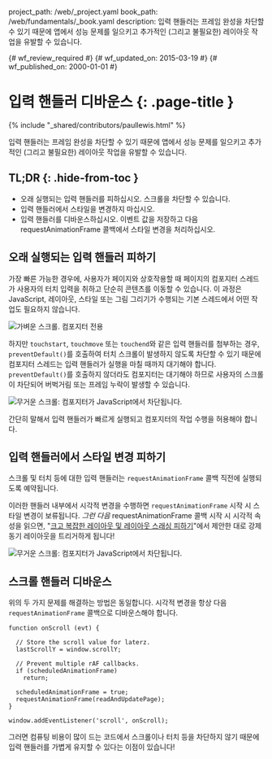 project_path: /web/_project.yaml
book_path: /web/fundamentals/_book.yaml
description: 입력 핸들러는 프레임 완성을 차단할 수 있기 때문에 앱에서 성능 문제를 일으키고 추가적인 (그리고 불필요한) 레이아웃 작업을 유발할 수 있습니다.

{# wf_review_required #}
{# wf_updated_on: 2015-03-19 #}
{# wf_published_on: 2000-01-01 #}

# 입력 핸들러 디바운스 {: .page-title }

{% include "_shared/contributors/paullewis.html" %}


입력 핸들러는 프레임 완성을 차단할 수 있기 때문에 앱에서 성능 문제를 일으키고 추가적인 (그리고 불필요한) 레이아웃 작업을 유발할 수 있습니다.

## TL;DR {: .hide-from-toc }
- 오래 실행되는 입력 핸들러를 피하십시오. 스크롤을 차단할 수 있습니다.
- 입력 핸들러에서 스타일을 변경하지 마십시오.
- 입력 핸들러를 디바운스하십시오. 이벤트 값을 저장하고 다음 requestAnimationFrame 콜백에서 스타일 변경을 처리하십시오.


## 오래 실행되는 입력 핸들러 피하기

가장 빠른 가능한 경우에, 사용자가 페이지와 상호작용할 때 페이지의 컴포지터 스레드가 사용자의 터치 입력을 취하고 단순히 콘텐츠를 이동할 수 있습니다. 이 과정은 JavaScript, 레이아웃, 스타일 또는 그림 그리기가 수행되는 기본 스레드에서 어떤 작업도 필요하지 않습니다.

<img src="images/debounce-your-input-handlers/compositor-scroll.jpg" class="center" alt="가벼운 스크롤. 컴포지터 전용">

하지만 `touchstart`, `touchmove` 또는 `touchend`와 같은 입력 핸들러를 첨부하는 경우, `preventDefault()`를 호출하여 터치 스크롤이 발생하지 않도록 차단할 수 있기 때문에 컴포지터 스레드는 입력 핸들러가 실행을 마칠 때까지 대기해야 합니다. `preventDefault()`를 호출하지 않더라도 컴포지터는 대기해야 하므로 사용자의 스크롤이 차단되어 버벅거림 또는 프레임 누락이 발생할 수 있습니다.

<img src="images/debounce-your-input-handlers/ontouchmove.jpg" class="center" alt="무거운 스크롤: 컴포지터가 JavaScript에서 차단됩니다.">

간단히 말해서 입력 핸들러가 빠르게 실행되고 컴포지터의 작업 수행을 허용해야 합니다.

## 입력 핸들러에서 스타일 변경 피하기

스크롤 및 터치 등에 대한 입력 핸들러는 `requestAnimationFrame` 콜백 직전에 실행되도록 예약됩니다.

이러한 핸들러 내부에서 시각적 변경을 수행하면 `requestAnimationFrame` 시작 시 스타일 변경이 보류됩니다. _그런 다음_ requestAnimationFrame 콜백 시작 시 시각적 속성을 읽으면, "[크고 복잡한 레이아웃 및 레이아웃 스래싱 피하기](avoid-large-complex-layouts-and-layout-thrashing)"에서 제안한 대로 강제 동기 레이아웃을 트리거하게 됩니다!

<img src="images/debounce-your-input-handlers/frame-with-input.jpg" class="center" alt="무거운 스크롤: 컴포지터가 JavaScript에서 차단됩니다.">

## 스크롤 핸들러 디바운스

위의 두 가지 문제를 해결하는 방법은 동일합니다. 시각적 변경을 항상 다음 `requestAnimationFrame` 콜백으로 디바운스해야 합니다.


    function onScroll (evt) {
    
      // Store the scroll value for laterz.
      lastScrollY = window.scrollY;
    
      // Prevent multiple rAF callbacks.
      if (scheduledAnimationFrame)
        return;
    
      scheduledAnimationFrame = true;
      requestAnimationFrame(readAndUpdatePage);
    }
    
    window.addEventListener('scroll', onScroll);
    

그러면 컴퓨팅 비용이 많이 드는 코드에서 스크롤이나 터치 등을 차단하지 않기 때문에 입력 핸들러를 가볍게 유지할 수 있다는 이점이 있습니다!


